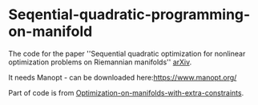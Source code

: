# Seqential-quadratic-programming-on-manifold
The code for the paper ''Sequential quadratic optimization for nonlinear optimization problems on Riemannian manifolds'' [arXiv](https://arxiv.org/abs/2009.07153).

It needs Manopt - can be downloaded here:https://www.manopt.org/

Part of code is from [Optimization-on-manifolds-with-extra-constraints](https://github.com/losangle/Optimization-on-manifolds-with-extra-constraints/blob/master/README.md).
